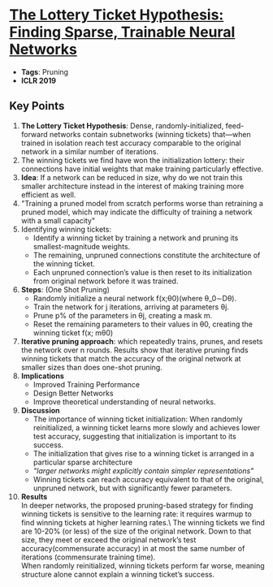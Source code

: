 # [The Lottery Ticket Hypothesis: Finding Sparse, Trainable Neural Networks](https://arxiv.org/pdf/1803.03635.pdf)
* **Tags**: Pruning
* **ICLR 2019**

## Key Points
1. **The Lottery Ticket Hypothesis**: Dense, randomly-initialized, feed-forward networks contain subnetworks (winning tickets) that—when trained in isolation reach test accuracy comparable to the original network in a similar number of iterations.
2. The winning tickets we find have won the initialization lottery: their connections have initial weights that make training particularly effective.
3. **Idea**: If a network can be reduced in size, why do we not train this smaller architecture instead in the interest of making training more efficient as well. 
4. "Training a pruned model from scratch performs worse than retraining a pruned model, which may indicate the difficulty of training a network with a small capacity"
5. Identifying winning tickets:
    - Identify a winning ticket by training a network and pruning its smallest-magnitude weights.
    - The remaining, unpruned connections constitute the architecture of the winning ticket.
    - Each unpruned connection’s value is then reset to its initialization from original network before it was trained.
6. **Steps**: (One Shot Pruning)
    -  Randomly initialize a neural network f(x;θ0)(where θ_0∼Dθ).
    -  Train the network for j iterations, arriving at parameters θj.
    -  Prune p% of the parameters in θj, creating a mask m.
    -  Reset the remaining parameters to their values in θ0, creating the winning ticket f(x; mθ0)
7. **Iterative pruning approach**: which repeatedly trains, prunes, and resets the network over n rounds.
Results show that iterative pruning finds winning tickets that match the accuracy of the original network at smaller sizes than does one-shot pruning.
8. **Implications**
    - Improved Training Performance
    - Design Better Networks
    - Improve theoretical understanding of neural networks.
9. **Discussion**
    - The importance of winning ticket initialization: When randomly reinitialized, a winning ticket learns more slowly and achieves lower test accuracy, suggesting that initialization is important to its success.
    - The initialization that gives rise to a winning ticket is arranged in a particular sparse architecture
    - *"larger networks might explicitly contain simpler representations"*
    - Winning tickets can reach accuracy equivalent to that of the original, unpruned network, but with significantly fewer parameters.
10. **Results**\
In deeper networks, the proposed pruning-based strategy for finding winning tickets is sensitive to the learning rate: it requires warmup to find winning tickets at higher learning rates.\ 
The winning tickets we find are 10-20% (or less) of the size of the original network. Down to that size, they meet or exceed the original network’s test accuracy(commensurate accuracy) in at most the same number of iterations (commensurate training time).\
When randomly reinitialized, winning tickets perform far worse, meaning structure alone cannot explain a winning ticket’s success.